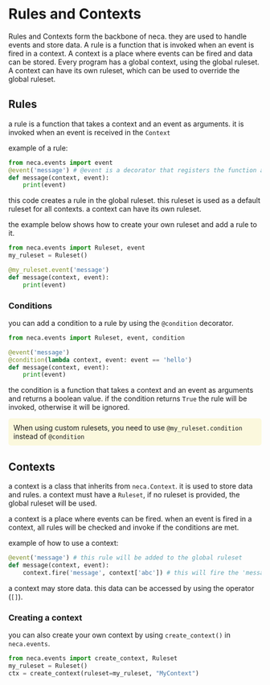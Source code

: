 # Rules and Contexts
Rules and Contexts form the backbone of neca. they are used to handle events and store data. A rule is a function that is invoked when an event is fired in a context. A context is a place where events can be fired and data can be stored. Every program has a global context, using the global ruleset. A context can have its own ruleset, which can be used to override the global ruleset.

## Rules
a rule is a function that takes a context and an event as arguments.
it is invoked when an event is received in the `Context`

example of a rule:
```python
from neca.events import event
@event('message') # @event is a decorator that registers the function as a rule, the function attached will be invoked when an event of type 'message' is received
def message(context, event):
    print(event)
```
this code creates a rule in the global ruleset. this ruleset is used as a default ruleset for all contexts. a context can have its own ruleset.


the example below shows how to create your own ruleset and add a rule to it.
```python
from neca.events import Ruleset, event
my_ruleset = Ruleset()

@my_ruleset.event('message')
def message(context, event):
    print(event)
```

### Conditions
you can add a condition to a rule by using the `@condition` decorator.
```python
from neca.events import Ruleset, event, condition

@event('message')
@condition(lambda context, event: event == 'hello')
def message(context, event):
    print(event)
```
the condition is a function that takes a context and an event as arguments and returns a boolean value. if the condition returns `True` the rule will be invoked, otherwise it will be ignored.

<div class="warning">
    When using custom rulesets, you need to use 
    <code>@my_ruleset.condition</code> 
    instead of 
    <code>@condition</code>
</div> 

## Contexts
a context is a class that inherits from `neca.Context`. it is used to store data and rules. a context must have a `Ruleset`, if no ruleset is provided, the global ruleset will be used.

a context is a place where events can be fired. when an event is fired in a context, all rules will be checked and invoke if the conditions are met.

example of how to use a context:
```python
@event('message') # this rule will be added to the global ruleset
def message(context, event):
    context.fire('message', context['abc']) # this will fire the 'message' event in the context
```

a context may store data. this data can be accessed by using the operator (`[]`).

### Creating a context
you can also create your own context by using `create_context()` in `neca.events`.
```python
from neca.events import create_context, Ruleset
my_ruleset = Ruleset()
ctx = create_context(ruleset=my_ruleset, "MyContext")
```

<style>
    .warning {
        background-color: #eed20220;
        padding: 10px;
        border-radius: 5px;
    }

</style>